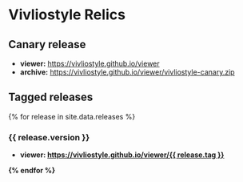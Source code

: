 # Vivliostyle Relics

## Canary release

- **viewer:** https://vivliostyle.github.io/viewer
- **archive:** https://vivliostyle.github.io/viewer/vivliostyle-canary.zip

## Tagged releases

{% for release in site.data.releases %}
<h3>{{ release.version }}</h3>
<ul>
  <li>
    <b>viewer:</a> <a href="https://vivliostyle.github.io/viewer/{{ release.tag }}">https://vivliostyle.github.io/viewer/{{ release.tag }}</a>
  </li>
</ul>
{% endfor %}
